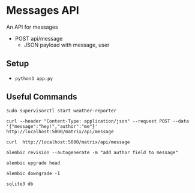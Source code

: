 
# Messages API

An API for messages

- POST api/message
    - JSON payload with message, user

## Setup

- `python3 app.py`

## Useful Commands
`sudo supervisorctl start weather-reporter`

`curl --header "Content-Type: application/json" --request POST --data '{"message":"hey!","author":"me"}' http://localhost:5000/matrix/api/message`

`curl  http://localhost:5000/matrix/api/message`

`alembic revision --autogenerate -m "add author field to message"`

`alembic upgrade head`

`alembic downgrade -1`

`sqlite3 db`

